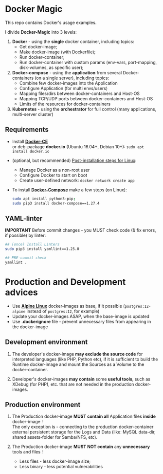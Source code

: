 # Docker Magic
This repo contains Docker's usage examples.  

I divide **Docker-Magic** into 3 levels:
1. **Docker** - using the **single** docker container, including topics:
    * Get docker-image;
    * Make docker-image (with Dockerfile);
    * Run docker-container;
    * Run docker-container with custom params (env-vars, port-mapping, disk-volumes, as specific user);
1. **Docker-compose** - using the **application** from several Docker-containers (on a single server), including topics:
    * Combine few docker-images into the Application
    * Configure Application (for multi envs/users)
    * Mapping files/dirs between docker-containers and Host-OS
    * Mapping TCP/UDP ports between docker-containers and Host-OS
    * Limits of the resources for docker-containers
1. **Kubernetes** - using the **orchestrator** for full control (many applications, multi-server cluster)

## Requirements
* Install **[Docker-CE](https://docs.docker.com/install/)**  
or deb-package **docker.io** (Ubuntu 16.04+, Debian 10+): `sudo apt install docker.io`

* (optional, but recommended) [Post-installation steps for Linux](https://docs.docker.com/install/linux/linux-postinstall/):
    * Manage Docker as a non-root user
    * Configure Docker to start on boot
    * Create user-defined network: `docker network create app`
    
* To install **[Docker-Compose](https://docs.docker.com/compose/install/)** make a few steps (on Linux):
    ```bash
    sudo apt install python3-pip;
    sudo pip3 install docker-compose==1.27.4
    ```

## YAML-linter
**IMPORTANT**
Before commit changes - you MUST check code (& fix errors, if possible) by linter:
```bash
## (once) Install Linters
sudo pip3 install yamllint==1.25.0

## PRE-commit check
yamllint .
```

# Production and Development advices
* Use **[Alpine Linux](https://alpinelinux.org/)** docker-images as base, if it possible
(`postgres:12-alpine` instead of `postgres:12`, for example)
* Update your docker-images ASAP, when the base-image is updated
* Use **.dockerignore** file - prevent unnecessary files from appearing in the docker-image

## Development environment
1) The developer's docker-image **may exclude the source code** for interpreted languages (like PHP, Python etc),
if it is sufficient to build the Runtime docker-image and mount the Sources as a Volume to the docker-container.

1) Developer's docker-images **may contain** some **useful tools**, such as XDebug (for PHP), etc.
 that are not needed in the production docker-images.

## Production environment
1) The Production docker-image **MUST contain all** Application files **inside** docker-image !  
The only exception is - connecting to the production docker-container external persistent storage
 for the Logs and Data (like: MySQL data-dir, shared assets-folder for Samba/NFS, etc).

1) The Production docker-image **MUST NOT contain** any **unnecessary** tools and files !
    * Less files - less docker-image size;
    * Less binary - less potential vulnerabilities
